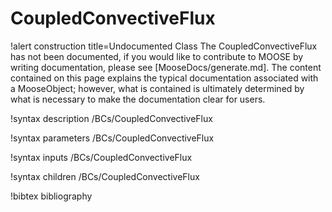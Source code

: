 <!-- MOOSE Documentation Stub: Remove this when content is added. -->

# CoupledConvectiveFlux

!alert construction title=Undocumented Class
The CoupledConvectiveFlux has not been documented, if you would like to contribute to MOOSE by
writing documentation, please see [MooseDocs/generate.md]. The content contained on this page explains
the typical documentation associated with a MooseObject; however, what is contained is ultimately
determined by what is necessary to make the documentation clear for users.

!syntax description /BCs/CoupledConvectiveFlux

!syntax parameters /BCs/CoupledConvectiveFlux

!syntax inputs /BCs/CoupledConvectiveFlux

!syntax children /BCs/CoupledConvectiveFlux

!bibtex bibliography
